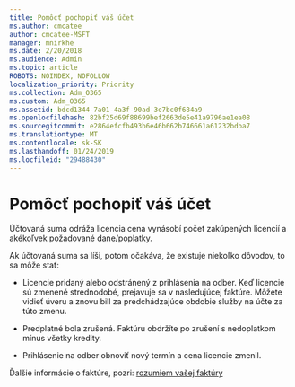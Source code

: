 ```yaml
---
title: Pomôcť pochopiť váš účet
ms.author: cmcatee
author: cmcatee-MSFT
manager: mnirkhe
ms.date: 2/20/2018
ms.audience: Admin
ms.topic: article
ROBOTS: NOINDEX, NOFOLLOW
localization_priority: Priority
ms.collection: Adm_O365
ms.custom: Adm_O365
ms.assetid: bdcd1344-7a01-4a3f-90ad-3e7bc0f684a9
ms.openlocfilehash: 82bf25d69f88699bef2663de5e41a9796ae1ea08
ms.sourcegitcommit: e2864efcfb493b6e46b662b746661a61232bdba7
ms.translationtype: MT
ms.contentlocale: sk-SK
ms.lasthandoff: 01/24/2019
ms.locfileid: "29488430"
---
```

# <a name="help-understanding-your-bill"></a>Pomôcť pochopiť váš účet

Účtovaná suma odráža licencia cena vynásobí počet zakúpených licencií a akékoľvek požadované dane/poplatky.
  
Ak účtovaná suma sa líši, potom očakáva, že existuje niekoľko dôvodov, to sa môže stať:
  
- Licencie pridaný alebo odstránený z prihlásenia na odber. Keď licencie sú zmenené strednodobé, prejavuje sa v nasledujúcej faktúre. Môžete vidieť úveru a znovu bill za predchádzajúce obdobie služby na účte za túto zmenu.
    
- Predplatné bola zrušená. Faktúru obdržíte po zrušení s nedoplatkom mínus všetky kredity.
    
- Prihlásenie na odber obnoviť nový termín a cena licencie zmenil.
    
Ďalšie informácie o faktúre, pozri: [rozumiem vašej faktúry](https://support.office.com/article/0724b428-fb59-4962-8c37-6674166d7507)
  

